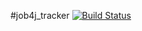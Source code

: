#job4j_tracker
[![Build Status](https://app.travis-ci.com/dmitryjob4j/job4j_tracker.svg?branch=master)](https://app.travis-ci.com/dmitryjob4j/job4j_tracker)